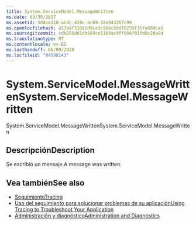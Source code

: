 ```yaml
---
title: System.ServiceModel.MessageWritten
ms.date: 03/30/2017
ms.assetid: 5d8ce118-acdc-429c-ac89-34e943267c99
ms.openlocfilehash: a53a9f31692d9ce3c96bcb9df8255f35fa089ca5
ms.sourcegitcommit: cdb295dd1db589ce5169ac9ff096f01fd0c2da9d
ms.translationtype: MT
ms.contentlocale: es-ES
ms.lasthandoff: 06/09/2020
ms.locfileid: "84598143"
---
```

# <a name="systemservicemodelmessagewritten"></a><span data-ttu-id="ddf3d-102">System.ServiceModel.MessageWritten</span><span class="sxs-lookup"><span data-stu-id="ddf3d-102">System.ServiceModel.MessageWritten</span></span>
<span data-ttu-id="ddf3d-103">System.ServiceModel.MessageWritten</span><span class="sxs-lookup"><span data-stu-id="ddf3d-103">System.ServiceModel.MessageWritten</span></span>  
  
## <a name="description"></a><span data-ttu-id="ddf3d-104">Descripción</span><span class="sxs-lookup"><span data-stu-id="ddf3d-104">Description</span></span>  
 <span data-ttu-id="ddf3d-105">Se escribió un mensaje.</span><span class="sxs-lookup"><span data-stu-id="ddf3d-105">A message was written.</span></span>  
  
## <a name="see-also"></a><span data-ttu-id="ddf3d-106">Vea también</span><span class="sxs-lookup"><span data-stu-id="ddf3d-106">See also</span></span>

- [<span data-ttu-id="ddf3d-107">Seguimiento</span><span class="sxs-lookup"><span data-stu-id="ddf3d-107">Tracing</span></span>](index.md)
- [<span data-ttu-id="ddf3d-108">Uso del seguimiento para solucionar problemas de su aplicación</span><span class="sxs-lookup"><span data-stu-id="ddf3d-108">Using Tracing to Troubleshoot Your Application</span></span>](using-tracing-to-troubleshoot-your-application.md)
- [<span data-ttu-id="ddf3d-109">Administración y diagnóstico</span><span class="sxs-lookup"><span data-stu-id="ddf3d-109">Administration and Diagnostics</span></span>](../index.md)
